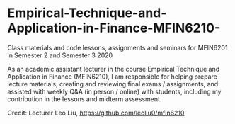# Empirical-Technique-and-Application-in-Finance-MFIN6210-
Class materials and code lessons, assignments and seminars for MFIN6201 in Semester 2 and Semester 3 2020

As an academic assistant lecturer in the course Empirical Technique and Application in Finance (MFIN6210), I am responsible for helping prepare lecture materials, creating and reviewing final exams / assignments, and assisted with weekly Q&A (in person / online) with students, including my contribution in the lessons and midterm assessment.

Credit: Lecturer Leo Liu, https://github.com/leoliu0/mfin6210
